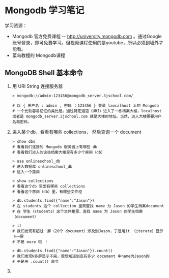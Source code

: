 # Mongodb 学习笔记



学习资源：

- Mongodb 官方免费课程 -- http://university.mongodb.com  。通过Google账号登录，即可免费学习。但视频课程使用的是youtube，所以必须到墙外才能看。
- 菜鸟教程的 Mongodb课程



## MongoDB Shell 基本命令

1. 用 URI String 连接服务器

   ```shell
   > mongodb://admin:123456@mongodb_server.3jschool.com/
   
   # 以 { 用户名 : admin , 密码 ：123456 } 登录 laocalhost 上的 Mongodb
   # 一个比较容易记忆的类比是，通过特定通道（URI）进入了一栋档案大楼，localhost 或者是 mongodb_server.3jschool.com 就是大楼的地址。当然，进入大楼需要用户名和密码。
   ```

2. 进入某个db，看看有哪些 collections， 然后查询一个 document

   ```shell
   > show dbs
   # 看看我们连接的 Mongodb 服务器上有哪些 db
   # 看看我们进入的这栋档案大楼里有多少个房间（db）
   
   > use onlineschool_db
   # 进入数据库 onlineschool_db
   # 进入一个房间
   
   > show collections
   # 看看这个db 里面有哪些 collections
   # 看看这个房间（db）里，有哪些文件柜
   
   > db.students.find({"name":"Jason"})
   # 在 students 这个 collection 里面查找 name 为 Jason 的学生档案document
   # 在 学生（students）这个文件柜里，查找 name 为 Jason 的学生档案（document）
   
   > it
   # 我们发现有超过一屏（20个 document）涉及到Jason，于是用it （iterate）显示下一屏
   # 不是 more 哦 ！
   
   > db.students.find({"name":"Jason"}).count()
   # 我们发现N多屏显示不完，很想知道到底有多少 document 中name为Jason的
   # 于是用 .count() 命令
   ```

   

3. 

